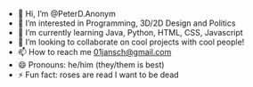 - 👋 Hi, I’m @PeterD.Anonym
- 👀 I’m interested in Programming, 3D/2D Design and Politics
- 🌱 I’m currently learning Java, Python, HTML, CSS, Javascript
- 💞️ I’m looking to collaborate on cool projects with cool people!
- 📫 How to reach me 01jansch@gmail.com
- 😄 Pronouns: he/him (they/them is best)
- ⚡ Fun fact: roses are read I want to be dead 

<!---
janbor2YNG/janbor2YNG is a ✨ special ✨ repository because its `README.md` (this file) appears on your GitHub profile.
You can click the Preview link to take a look at your changes.
--->
